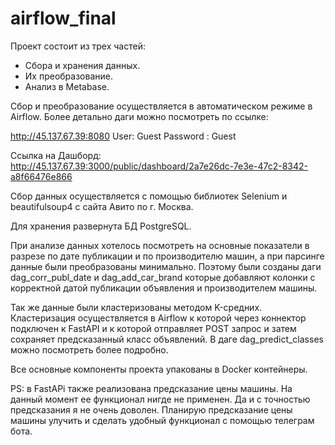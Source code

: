 # airflow_final

Проект состоит из трех частей:

- Сбора и хранения данных.
- Их преобразование.
- Анализ в Metabase.

Сбор и преобразование осуществляется в автоматическом режиме в Airflow. Более детально даги можно посмотреть по ссылке:

http://45.137.67.39:8080
User: Guest
Password : Guest

Ссылка на Дашборд: http://45.137.67.39:3000/public/dashboard/2a7e26dc-7e3e-47c2-8342-a8f66476e866

Сбор данных осуществляется с помощью библиотек Selenium и beautifulsoup4 c сайта Авито по г. Москва.

Для хранения развернута БД PostgreSQL.

При анализе данных хотелось посмотреть на основные показатели в разрезе по дате публикации и по производителю машин, а при парсинге данные были преобразованы минимально. Поэтому были созданы даги dag_corr_publ_date и dag_add_car_brand которые добавляют колонки с корректной датой публикации объявления и производителем машины.

Так же данные были кластеризованы методом K-средних. Кластеризация осуществляется в Airflow к которой через коннектор подключен к FastAPI и к которой отправляет POST запрос и затем сохраняет предсказанный класс объявлений. В даге dag_predict_classes можно посмотреть более подробно.

Все основные компоненты проекта упакованы в Docker контейнеры.

PS: в FastAPi также реализована предсказание цены машины. На данный момент ее функционал нигде не применен. Да и с точностью предсказания я не очень доволен. Планирую предсказание цены машины улучить и сделать удобный функционал с помощью телеграм бота.
